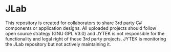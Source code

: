 # JLab
This repository is created for collaborators to share 3rd party C# components or application designs. All uploaded projects should follow open source strategy (GNU GPL V3.0) and JYTEK is not responsible for the functionality and legal right of these 3rd party projects. JYTEK is monitoring the JLab repository but not actively maintaining it. 
